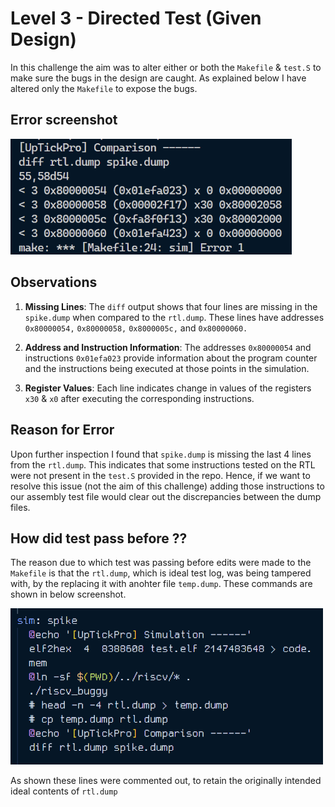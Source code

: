 # Level 3 - Directed Test (Given Design)

In this challenge the aim was to alter either or both the `Makefile` & `test.S` to make sure the bugs in the design are caught. As explained below I have altered only the `Makefile` to expose the bugs.

## Error screenshot

<img src="imgs/error.png" width="450">

## Observations

1. **Missing Lines**: The `diff` output shows that four lines are missing in the `spike.dump` when compared to the `rtl.dump`. These lines have addresses `0x80000054,` `0x80000058,` `0x8000005c,` and `0x80000060.`

2. **Address and Instruction Information**: The addresses `0x80000054` and instructions `0x01efa023` provide information about the program counter and the instructions being executed at those points in the simulation.

3. **Register Values**: Each line indicates change in values of the registers `x30` & `x0` after executing the corresponding instructions.

## Reason for Error

Upon further inspection I found that `spike.dump` is missing the last 4 lines from the `rtl.dump`. This indicates that some instructions tested on the RTL were not present in the `test.S` provided in the repo. Hence, if we want to resolve this issue (not the aim of this challenge) adding those instructions to our assembly test file would clear out the discrepancies between the dump files.

## How did test pass before ??

The reason due to which test was passing before edits were made to  the `Makefile` is that the `rtl.dump`, which is ideal test log, was being tampered with, by the replacing it with anohter file `temp.dump`. These commands are shown in below screenshot.

<img src="imgs/sol.png" width="500">

As shown these lines were commented out, to retain the originally intended ideal contents of `rtl.dump`